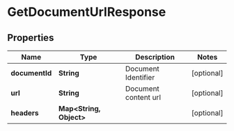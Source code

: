 

# GetDocumentUrlResponse


## Properties

| Name | Type | Description | Notes |
|------------ | ------------- | ------------- | -------------|
|**documentId** | **String** | Document Identifier |  [optional] |
|**url** | **String** | Document content url |  [optional] |
|**headers** | **Map&lt;String, Object&gt;** |  |  [optional] |



